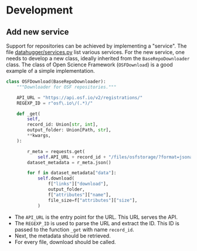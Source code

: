 # Development

## Add new service

Support for repositories can be achieved by implementing a "service". The
file [datahugger/services.py](datahugger/services.py) list various services.
For the new service, one needs to develop a new class, ideally inherited from
the `BaseRepoDownloader` class. The class of Open Science Framework
(`OSFDownload`) is a good example of a simple implementation.

```python
class OSFDownload(BaseRepoDownloader):
    """Downloader for OSF repositories."""

    API_URL = "https://api.osf.io/v2/registrations/"
    REGEXP_ID = r"osf\.io\/(.*)/"

    def _get(
        self,
        record_id: Union[str, int],
        output_folder: Union[Path, str],
        **kwargs,
    ):

        r_meta = requests.get(
            self.API_URL + record_id + "/files/osfstorage/?format=jsonapi")
        dataset_metadata = r_meta.json()

        for f in dataset_metadata["data"]:
            self.download(
                f["links"]["download"],
                output_folder,
                f["attributes"]["name"],
                file_size=f["attributes"]["size"],
            )

```

- The `API_URL` is the entry point for the URL. This URL serves the API.
- The `REGEXP_ID` is used to parse the URL and extract the ID. This ID is passed to the function `_get` with name `record_id`.
- Next, the metadata should be retrieved.
- For every file, download should be called.
